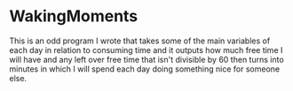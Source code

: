 # WakingMoments
This is an odd program I wrote that takes some of the main variables of each day in relation to consuming time and it outputs how much free time I will have and any left over free time that isn't divisible by 60 then turns into minutes in which I will spend each day doing something nice for someone else.

